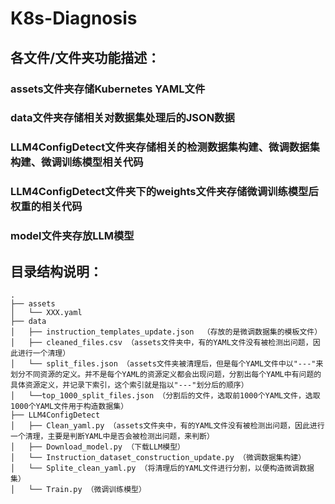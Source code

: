 # K8s-Diagnosis
## 各文件/文件夹功能描述：
### assets文件夹存储Kubernetes YAML文件
### data文件夹存储相关对数据集处理后的JSON数据
### LLM4ConfigDetect文件夹存储相关的检测数据集构建、微调数据集构建、微调训练模型相关代码
### LLM4ConfigDetect文件夹下的weights文件夹存储微调训练模型后权重的相关代码
### model文件夹存放LLM模型
## 
## 目录结构说明：
```
.
├── assets
│   └── XXX.yaml
├── data
│   ├── instruction_templates_update.json  （存放的是微调数据集的模板文件）
│   ├── cleaned_files.csv （assets文件夹中，有的YAML文件没有被检测出问题，因此进行一个清理）
│   └── split_files.json （assets文件夹被清理后，但是每个YAML文件中以"---"来划分不同资源的定义。并不是每个YAML的资源定义都会出现问题，分割出每个YAML中有问题的具体资源定义，并记录下索引，这个索引就是指以"---"划分后的顺序）
│   └──top_1000_split_files.json （分割后的文件，选取前1000个YAML文件，选取1000个YAML文件用于构造数据集）
├── LLM4ConfigDetect
│   ├── Clean_yaml.py （assets文件夹中，有的YAML文件没有被检测出问题，因此进行一个清理，主要是判断YAML中是否会被检测出问题，来判断）
│   ├── Download_model.py （下载LLM模型）
│   └── Instruction_dataset_construction_update.py （微调数据集构建）
│   └── Splite_clean_yaml.py （将清理后的YAML文件进行分割，以便构造微调数据集）
│   └── Train.py （微调训练模型）
```